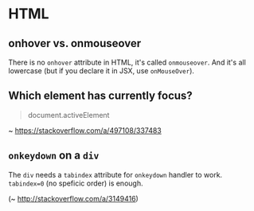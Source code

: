 # HTML

## onhover vs. onmouseover

There is no `onhover` attribute in HTML, it's called `onmouseover`. And it's all lowercase (but if you declare it in JSX, use `onMouseOver`). 

## Which element has currently focus?

> document.activeElement

~ https://stackoverflow.com/a/497108/337483

## `onkeydown` on a `div`

The `div` needs a `tabindex` attribute for `onkeydown` handler to work. `tabindex=0` (no speficic order) is enough.

(~ http://stackoverflow.com/a/3149416)

